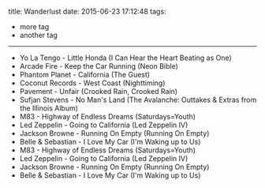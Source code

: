 title: Wanderlust
date: 2015-06-23 17:12:48
tags:
- more tag
- another tag
---

- Yo La Tengo - Little Honda (I Can Hear the Heart Beating as One)
- Arcade Fire - Keep the Car Running (Neon Bible)
- Phantom Planet - California (The Guest)
- Coconut Records - West Coast (Nighttiming)
- Pavement - Unfair (Crooked Rain, Crooked Rain)
- Sufjan Stevens - No Man's Land (The Avalanche: Outtakes & Extras from the Illinois Album)
- M83 - Highway of Endless Dreams (Saturdays=Youth)
- Led Zeppelin - Going to California (Led Zeppelin IV)
- Jackson Browne - Running On Empty (Running On Empty)
- Belle & Sebastian - I Love My Car (I'm Waking up to Us)
- M83 - Highway of Endless Dreams (Saturdays=Youth)
- Led Zeppelin - Going to California (Led Zeppelin IV)
- Jackson Browne - Running On Empty (Running On Empty)
- Belle & Sebastian - I Love My Car (I'm Waking up to Us)
